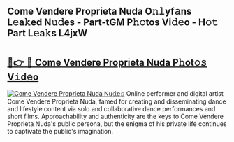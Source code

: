 ## Come Vendere Proprieta Nuda O𝚗𝚕yf𝚊ns L𝚎a𝚔ed N𝚞𝚍es - Part-tGM P𝚑𝚘tos Vi𝚍𝚎o - H𝚘𝚝 Part L𝚎a𝚔s L4jxW

# <h2><a href="http://kf28tv.oniu.top/?m=Come+Vendere+Proprieta+Nuda">🔗👉 🔴 Come Vendere Proprieta Nuda P𝚑ot𝚘𝚜 V𝚒d𝚎o</a></h2>

[![Come Vendere Proprieta Nuda Nu𝚍e𝚜](https://i.imgur.com/0qMVB7G.gif)](http://kf28tv.oniu.top/?m=Come+Vendere+Proprieta+Nuda)
Online performer and digital artist Come Vendere Proprieta Nuda, famed for creating and disseminating dance and lifestyle content via solo and collaborative dance performances and short films. Approachability and authenticity are the keys to Come Vendere Proprieta Nuda's public persona, but the enigma of his private life continues to captivate the public's imagination.  
